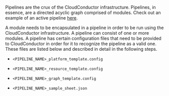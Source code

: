 Pipelines are the crux of the CloudConductor infrastructure. Pipelines, in essence, are a directed acyclic graph comprised of modules. Check out an example of an active pipeline [here](https://github.com/DevangThakkar/dockerized_scripts/blob/master/example_scripts/CNV_Pipeline.svg).

A module needs to be encapsulated in a pipeline in order to be run using the CloudConductor infrastructure. A pipeline can consist of one or more modules. A pipeline has certain configuration files that need to be provided to CloudConductor in order for it to recognize the pipeline as a valid one. These files are listed below and described in detail in the following steps.

* `<PIPELINE_NAME>_platform_template.config`

* `<PIPELINE_NAME>_resource_template.config`

* `<PIPELINE_NAME>_graph_template.config`

* `<PIPELINE_NAME>_sample_sheet.json`
